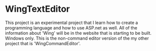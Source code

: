 # WingTextEditor
This project is an experimental project that I learn how to create a programming language and how to use ASP.net as well. All of the information about 'Wing' will be in the website that is starting to be built. Windows only.
This is the non-command editor version of the my other project that is 'WingCommandEditor'.
